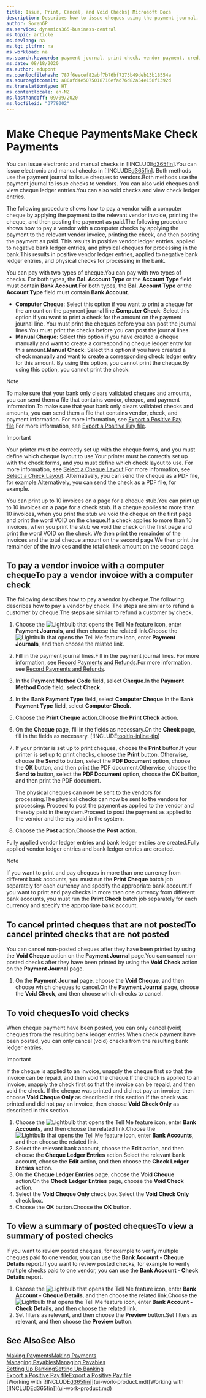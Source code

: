 ```yaml
---
title: Issue, Print, Cancel, and Void Checks| Microsoft Docs
description: Describes how to issue cheques using the payment journal, print cheques, and void or view cheque ledger entries in Business Central.
author: SorenGP
ms.service: dynamics365-business-central
ms.topic: article
ms.devlang: na
ms.tgt_pltfrm: na
ms.workload: na
ms.search.keywords: payment journal, print check, vendor payment, creditor, debt, balance due, AP
ms.date: 08/18/2020
ms.author: edupont
ms.openlocfilehash: 787f6eecef82abf7b76bf7273b49deb13b18554a
ms.sourcegitcommit: a80afd4e5075018716efad76d82a54e158f1392d
ms.translationtype: HT
ms.contentlocale: en-NZ
ms.lasthandoff: 09/09/2020
ms.locfileid: "3778002"
---
```

# <a name="make-check-payments"></a><span data-ttu-id="12c11-103">Make Cheque Payments</span><span class="sxs-lookup"><span data-stu-id="12c11-103">Make Check Payments</span></span>

<span data-ttu-id="12c11-104">You can issue electronic and manual checks in [!INCLUDE[d365fin](includes/d365fin_md.md)].</span><span class="sxs-lookup"><span data-stu-id="12c11-104">You can issue electronic and manual checks in [!INCLUDE[d365fin](includes/d365fin_md.md)].</span></span> <span data-ttu-id="12c11-105">Both methods use the payment journal to issue cheques to vendors.</span><span class="sxs-lookup"><span data-stu-id="12c11-105">Both methods use the payment journal to issue checks to vendors.</span></span> <span data-ttu-id="12c11-106">You can also void cheques and view cheque ledger entries.</span><span class="sxs-lookup"><span data-stu-id="12c11-106">You can also void checks and view check ledger entries.</span></span>

<span data-ttu-id="12c11-107">The following procedure shows how to pay a vendor with a computer cheque by applying the payment to the relevant vendor invoice, printing the cheque, and then posting the payment as paid.</span><span class="sxs-lookup"><span data-stu-id="12c11-107">The following procedure shows how to pay a vendor with a computer checks by applying the payment to the relevant vendor invoice, printing the check, and then posting the payment as paid.</span></span> <span data-ttu-id="12c11-108">This results in positive vendor ledger entries, applied to negative bank ledger entries, and physical cheques for processing in the bank.</span><span class="sxs-lookup"><span data-stu-id="12c11-108">This results in positive vendor ledger entries, applied to negative bank ledger entries, and physical checks for processing in the bank.</span></span>

<span data-ttu-id="12c11-109">You can pay with two types of cheque.</span><span class="sxs-lookup"><span data-stu-id="12c11-109">You can pay with two types of checks.</span></span> <span data-ttu-id="12c11-110">For both types, the **Bal. Account Type** or the **Account Type** field must contain **Bank Account**.</span><span class="sxs-lookup"><span data-stu-id="12c11-110">For both types, the **Bal. Account Type** or the **Account Type** field must contain **Bank Account**.</span></span>

- <span data-ttu-id="12c11-111">**Computer Cheque**: Select this option if you want to print a cheque for the amount on the payment journal line.</span><span class="sxs-lookup"><span data-stu-id="12c11-111">**Computer Check**: Select this option if you want to print a check for the amount on the payment journal line.</span></span> <span data-ttu-id="12c11-112">You must print the cheques before you can post the journal lines.</span><span class="sxs-lookup"><span data-stu-id="12c11-112">You must print the checks before you can post the journal lines.</span></span>
- <span data-ttu-id="12c11-113">**Manual Cheque**: Select this option if you have created a cheque manually and want to create a corresponding cheque ledger entry for this amount.</span><span class="sxs-lookup"><span data-stu-id="12c11-113">**Manual Check**: Select this option if you have created a check manually and want to create a corresponding check ledger entry for this amount.</span></span> <span data-ttu-id="12c11-114">By using this option, you cannot print the cheque.</span><span class="sxs-lookup"><span data-stu-id="12c11-114">By using this option, you cannot print the check.</span></span>

> [!NOTE]  
> <span data-ttu-id="12c11-115">To make sure that your bank only clears validated cheques and amounts, you can send them a file that contains vendor, cheque, and payment information.</span><span class="sxs-lookup"><span data-stu-id="12c11-115">To make sure that your bank only clears validated checks and amounts, you can send them a file that contains vendor, check, and payment information.</span></span> <span data-ttu-id="12c11-116">For more information, see [Export a Positive Pay file](finance-how-positive-pay.md).</span><span class="sxs-lookup"><span data-stu-id="12c11-116">For more information, see [Export a Positive Pay file](finance-how-positive-pay.md).</span></span>

> [!IMPORTANT]
> <span data-ttu-id="12c11-117">Your printer must be correctly set up with the cheque forms, and you must define which cheque layout to use.</span><span class="sxs-lookup"><span data-stu-id="12c11-117">Your printer must be correctly set up with the check forms, and you must define which check layout to use.</span></span> <span data-ttu-id="12c11-118">For more information, see [Select a Cheque Layout](finance-how-define-check-layouts.md).</span><span class="sxs-lookup"><span data-stu-id="12c11-118">For more information, see [Select a Check Layout](finance-how-define-check-layouts.md).</span></span> <span data-ttu-id="12c11-119">Alternatively, you can send the cheque as a PDF file, for example.</span><span class="sxs-lookup"><span data-stu-id="12c11-119">Alternatively, you can send the check as a PDF file, for example.</span></span>  

<span data-ttu-id="12c11-120">You can print up to 10 invoices on a page for a cheque stub.</span><span class="sxs-lookup"><span data-stu-id="12c11-120">You can print up to 10 invoices on a page for a check stub.</span></span> <span data-ttu-id="12c11-121">If a cheque applies to more than 10 invoices, when you print the stub we void the cheque on the first page and print the word VOID on the cheque.</span><span class="sxs-lookup"><span data-stu-id="12c11-121">If a check applies to more than 10 invoices, when you print the stub we void the check on the first page and print the word VOID on the check.</span></span> <span data-ttu-id="12c11-122">We then print the remainder of the invoices and the total cheque amount on the second page.</span><span class="sxs-lookup"><span data-stu-id="12c11-122">We then print the remainder of the invoices and the total check amount on the second page.</span></span>

## <a name="to-pay-a-vendor-invoice-with-a-computer-check"></a><span data-ttu-id="12c11-123">To pay a vendor invoice with a computer cheque</span><span class="sxs-lookup"><span data-stu-id="12c11-123">To pay a vendor invoice with a computer check</span></span>
<span data-ttu-id="12c11-124">The following describes how to pay a vendor by cheque.</span><span class="sxs-lookup"><span data-stu-id="12c11-124">The following describes how to pay a vendor by check.</span></span> <span data-ttu-id="12c11-125">The steps are similar to refund a customer by cheque.</span><span class="sxs-lookup"><span data-stu-id="12c11-125">The steps are similar to refund a customer by check.</span></span>

1. <span data-ttu-id="12c11-126">Choose the ![Lightbulb that opens the Tell Me feature](media/ui-search/search_small.png "Tell me what you want to do") icon, enter **Payment Journals**, and then choose the related link.</span><span class="sxs-lookup"><span data-stu-id="12c11-126">Choose the ![Lightbulb that opens the Tell Me feature](media/ui-search/search_small.png "Tell me what you want to do") icon, enter **Payment Journals**, and then choose the related link.</span></span>
2. <span data-ttu-id="12c11-127">Fill in the payment journal lines.</span><span class="sxs-lookup"><span data-stu-id="12c11-127">Fill in the payment journal lines.</span></span> <span data-ttu-id="12c11-128">For more information, see [Record Payments and Refunds](payables-how-post-payments-refunds.md).</span><span class="sxs-lookup"><span data-stu-id="12c11-128">For more information, see [Record Payments and Refunds](payables-how-post-payments-refunds.md).</span></span>
3. <span data-ttu-id="12c11-129">In the **Payment Method Code** field, select **Cheque**.</span><span class="sxs-lookup"><span data-stu-id="12c11-129">In the **Payment Method Code** field, select **Check**.</span></span>
4. <span data-ttu-id="12c11-130">In the **Bank Payment Type** field, select **Computer Cheque**.</span><span class="sxs-lookup"><span data-stu-id="12c11-130">In the **Bank Payment Type** field, select **Computer Check**.</span></span>
5. <span data-ttu-id="12c11-131">Choose the **Print Cheque** action.</span><span class="sxs-lookup"><span data-stu-id="12c11-131">Choose the **Print Check** action.</span></span>
6. <span data-ttu-id="12c11-132">On the **Cheque** page, fill in the fields as necessary.</span><span class="sxs-lookup"><span data-stu-id="12c11-132">On the **Check** page, fill in the fields as necessary.</span></span> [!INCLUDE[tooltip-inline-tip](includes/tooltip-inline-tip_md.md)]
7. <span data-ttu-id="12c11-133">If your printer is set up to print cheques, choose the **Print** button.</span><span class="sxs-lookup"><span data-stu-id="12c11-133">If your printer is set up to print checks, choose the **Print** button.</span></span> <span data-ttu-id="12c11-134">Otherwise, choose the **Send to** button, select the **PDF Document** option, choose the **OK** button, and then print the PDF document.</span><span class="sxs-lookup"><span data-stu-id="12c11-134">Otherwise, choose the **Send to** button, select the **PDF Document** option, choose the **OK** button, and then print the PDF document.</span></span>

    <span data-ttu-id="12c11-135">The physical cheques can now be sent to the vendors for processing.</span><span class="sxs-lookup"><span data-stu-id="12c11-135">The physical checks can now be sent to the vendors for processing.</span></span> <span data-ttu-id="12c11-136">Proceed to post the payment as applied to the vendor and thereby paid in the system.</span><span class="sxs-lookup"><span data-stu-id="12c11-136">Proceed to post the payment as applied to the vendor and thereby paid in the system.</span></span>
8. <span data-ttu-id="12c11-137">Choose the **Post** action.</span><span class="sxs-lookup"><span data-stu-id="12c11-137">Choose the **Post** action.</span></span>

<span data-ttu-id="12c11-138">Fully applied vendor ledger entries and bank ledger entries are created.</span><span class="sxs-lookup"><span data-stu-id="12c11-138">Fully applied vendor ledger entries and bank ledger entries are created.</span></span>

> [!NOTE]  
> <span data-ttu-id="12c11-139">If you want to print and pay cheques in more than one currency from different bank accounts, you must run the **Print Cheque** batch job separately for each currency and specify the appropriate bank account.</span><span class="sxs-lookup"><span data-stu-id="12c11-139">If you want to print and pay checks in more than one currency from different bank accounts, you must run the **Print Check** batch job separately for each currency and specify the appropriate bank account.</span></span>

## <a name="to-cancel-printed-checks-that-are-not-posted"></a><span data-ttu-id="12c11-140">To cancel printed cheques that are not posted</span><span class="sxs-lookup"><span data-stu-id="12c11-140">To cancel printed checks that are not posted</span></span>
<span data-ttu-id="12c11-141">You can cancel non-posted cheques after they have been printed by using the **Void Cheque** action on the **Payment Journal** page.</span><span class="sxs-lookup"><span data-stu-id="12c11-141">You can cancel non-posted checks after they have been printed by using the **Void Check** action on the **Payment Journal** page.</span></span>

1. <span data-ttu-id="12c11-142">On the **Payment Journal** page, choose the **Void Cheque**, and then choose which cheques to cancel.</span><span class="sxs-lookup"><span data-stu-id="12c11-142">On the **Payment Journal** page, choose the **Void Check**, and then choose which checks to cancel.</span></span>

## <a name="to-void-checks"></a><span data-ttu-id="12c11-143">To void cheques</span><span class="sxs-lookup"><span data-stu-id="12c11-143">To void checks</span></span>

<span data-ttu-id="12c11-144">When cheque payment have been posted, you can only cancel (void) cheques from the resulting bank ledger entries.</span><span class="sxs-lookup"><span data-stu-id="12c11-144">When check payment have been posted, you can only cancel (void) checks from the resulting bank ledger entries.</span></span>

> [!IMPORTANT]
> <span data-ttu-id="12c11-145">If the cheque is applied to an invoice, unapply the cheque first so that the invoice can be repaid, and then void the cheque.</span><span class="sxs-lookup"><span data-stu-id="12c11-145">If the check is applied to an invoice, unapply the check first so that the invoice can be repaid, and then void the check.</span></span> <span data-ttu-id="12c11-146">If the cheque was printed and did not pay an invoice, then choose **Void Cheque Only** as described in this section.</span><span class="sxs-lookup"><span data-stu-id="12c11-146">If the check was printed and did not pay an invoice, then choose **Void Check Only** as described in this section.</span></span>

1. <span data-ttu-id="12c11-147">Choose the ![Lightbulb that opens the Tell Me feature](media/ui-search/search_small.png "Tell me what you want to do") icon, enter **Bank Accounts**, and then choose the related link.</span><span class="sxs-lookup"><span data-stu-id="12c11-147">Choose the ![Lightbulb that opens the Tell Me feature](media/ui-search/search_small.png "Tell me what you want to do") icon, enter **Bank Accounts**, and then choose the related link.</span></span>
2. <span data-ttu-id="12c11-148">Select the relevant bank account, choose the **Edit** action, and then choose the **Cheque Ledger Entries** action.</span><span class="sxs-lookup"><span data-stu-id="12c11-148">Select the relevant bank account, choose the **Edit** action, and then choose the **Check Ledger Entries** action.</span></span>
3. <span data-ttu-id="12c11-149">On the **Cheque Ledger Entries** page, choose the **Void Cheque** action.</span><span class="sxs-lookup"><span data-stu-id="12c11-149">On the **Check Ledger Entries** page, choose the **Void Check** action.</span></span>
4. <span data-ttu-id="12c11-150">Select the **Void Cheque Only** check box.</span><span class="sxs-lookup"><span data-stu-id="12c11-150">Select the **Void Check Only** check box.</span></span>
5. <span data-ttu-id="12c11-151">Choose the **OK** button.</span><span class="sxs-lookup"><span data-stu-id="12c11-151">Choose the **OK** button.</span></span>

## <a name="to-view-a-summary-of-posted-checks"></a><span data-ttu-id="12c11-152">To view a summary of posted cheques</span><span class="sxs-lookup"><span data-stu-id="12c11-152">To view a summary of posted checks</span></span>
<span data-ttu-id="12c11-153">If you want to review posted cheques, for example to verify multiple cheques paid to one vendor, you can use the **Bank Account - Cheque Details** report.</span><span class="sxs-lookup"><span data-stu-id="12c11-153">If you want to review posted checks, for example to verify multiple checks paid to one vendor, you can use the **Bank Account - Check Details** report.</span></span>
1. <span data-ttu-id="12c11-154">Choose the ![Lightbulb that opens the Tell Me feature](media/ui-search/search_small.png "Tell me what you want to do") icon, enter **Bank Account - Cheque Details**, and then choose the related link.</span><span class="sxs-lookup"><span data-stu-id="12c11-154">Choose the ![Lightbulb that opens the Tell Me feature](media/ui-search/search_small.png "Tell me what you want to do") icon, enter **Bank Account - Check Details**, and then choose the related link.</span></span>
2. <span data-ttu-id="12c11-155">Set filters as relevant, and then choose the **Preview** button.</span><span class="sxs-lookup"><span data-stu-id="12c11-155">Set filters as relevant, and then choose the **Preview** button.</span></span>

## <a name="see-also"></a><span data-ttu-id="12c11-156">See Also</span><span class="sxs-lookup"><span data-stu-id="12c11-156">See Also</span></span>
[<span data-ttu-id="12c11-157">Making Payments</span><span class="sxs-lookup"><span data-stu-id="12c11-157">Making Payments</span></span>](payables-make-payments.md)  
[<span data-ttu-id="12c11-158">Managing Payables</span><span class="sxs-lookup"><span data-stu-id="12c11-158">Managing Payables</span></span>](payables-manage-payables.md)  
[<span data-ttu-id="12c11-159">Setting Up Banking</span><span class="sxs-lookup"><span data-stu-id="12c11-159">Setting Up Banking</span></span>](bank-setup-banking.md)  
[<span data-ttu-id="12c11-160">Export a Positive Pay file</span><span class="sxs-lookup"><span data-stu-id="12c11-160">Export a Positive Pay file</span></span>](finance-how-positive-pay.md)  
<span data-ttu-id="12c11-161">[Working with [!INCLUDE[d365fin](includes/d365fin_md.md)]](ui-work-product.md)</span><span class="sxs-lookup"><span data-stu-id="12c11-161">[Working with [!INCLUDE[d365fin](includes/d365fin_md.md)]](ui-work-product.md)</span></span>  

